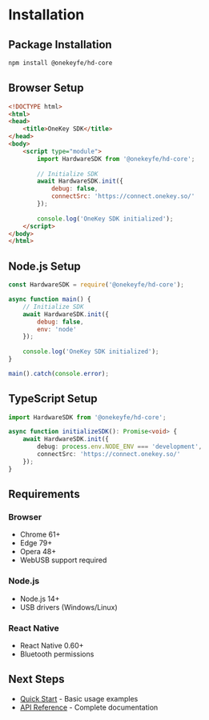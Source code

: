 # Installation

## Package Installation

```bash
npm install @onekeyfe/hd-core
```

## Browser Setup

```html
<!DOCTYPE html>
<html>
<head>
    <title>OneKey SDK</title>
</head>
<body>
    <script type="module">
        import HardwareSDK from '@onekeyfe/hd-core';
        
        // Initialize SDK
        await HardwareSDK.init({
            debug: false,
            connectSrc: 'https://connect.onekey.so/'
        });
        
        console.log('OneKey SDK initialized');
    </script>
</body>
</html>
```

## Node.js Setup

```javascript
const HardwareSDK = require('@onekeyfe/hd-core');

async function main() {
    // Initialize SDK
    await HardwareSDK.init({
        debug: false,
        env: 'node'
    });
    
    console.log('OneKey SDK initialized');
}

main().catch(console.error);
```

## TypeScript Setup

```typescript
import HardwareSDK from '@onekeyfe/hd-core';

async function initializeSDK(): Promise<void> {
    await HardwareSDK.init({
        debug: process.env.NODE_ENV === 'development',
        connectSrc: 'https://connect.onekey.so/'
    });
}
```

## Requirements

### Browser
- Chrome 61+
- Edge 79+
- Opera 48+
- WebUSB support required

### Node.js
- Node.js 14+
- USB drivers (Windows/Linux)

### React Native
- React Native 0.60+
- Bluetooth permissions

## Next Steps

- [Quick Start](quick-start.md) - Basic usage examples
- [API Reference](api-reference/README.md) - Complete documentation
